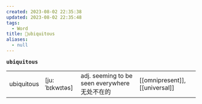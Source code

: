 ```yaml
---
created: 2023-08-02 22:35:38
updated: 2023-08-02 22:35:48
tags:
  - Word
title: 📖ubiquitous
aliases:
  - null
---
```


<pre><strong>ubiquitous</strong></pre>
|   |   |   |   |
|---|---|---|---|
|ubiquitous|[ju:ˈbɪkwɪtəs]|adj. seeming to be seen everywhere ⽆处不在的|[[omnipresent]], [[universal]]|